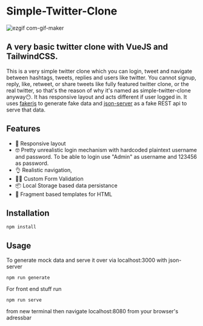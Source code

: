 # Simple-Twitter-Clone

![ezgif com-gif-maker](https://user-images.githubusercontent.com/26392038/127730836-c90309a1-2dc9-487f-bf6e-3a1c7b8baeca.gif)


## A very basic twitter clone with VueJS and TailwindCSS.

This is a very simple twitter clone which you can login, tweet and navigate between hashtags, tweets, replies and users like twitter. You cannot signup, reply, like, retweet, or share tweets like fully featured twitter clone, or the real twitter, so that's the reason of why it's named as simple-twitter-clone anyway😶. It has responsive layout and acts different if user logged in. It uses [fakerjs](github.com/Marak/Faker.js) to generate fake data and [json-server](https://github.com/typicode/json-server) as a fake REST api to serve that data.  

## Features

- 📱 Responsive layout
- 🤓 Pretty unrealistic login mechanism with hardcoded plaintext username and password. To be able to login use "Admin" as username and 123456 as password. 
- 👌 Realistic navigation, 
- 👮‍♀️ Custom Form Validation
- 📦 Local Storage based data persistance
- 🧩 Fragment based templates for HTML

## Installation
```
npm install 
```
## Usage
To generate mock data and serve it over via localhost:3000 with json-server
```
npm run generate 
```
For front end stuff run
```
npm run serve
```
from new terminal then navigate localhost:8080 from your browser's adressbar
